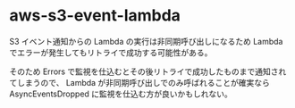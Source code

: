 # aws-s3-event-lambda

S3 イベント通知からの Lambda の実行は非同期呼び出しになるため Lambda でエラーが発生してもリトライで成功する可能性がある。

そのため Errors で監視を仕込むとその後リトライで成功したものまで通知されてしまうので、
Lambda が非同期呼び出しでのみ呼ばれることが確実なら AsyncEventsDropped に監視を仕込む方が良いかもしれない。
